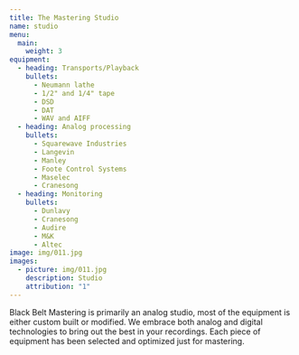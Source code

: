 ```yaml
---
title: The Mastering Studio
name: studio
menu:
  main:
    weight: 3
equipment:
  - heading: Transports/Playback
    bullets:
      - Neumann lathe
      - 1/2" and 1/4" tape
      - DSD
      - DAT
      - WAV and AIFF
  - heading: Analog processing
    bullets:
      - Squarewave Industries
      - Langevin
      - Manley
      - Foote Control Systems
      - Maselec
      - Cranesong
  - heading: Monitoring
    bullets:
      - Dunlavy
      - Cranesong
      - Audire
      - M&K
      - Altec
image: img/011.jpg
images:
  - picture: img/011.jpg
    description: Studio
    attribution: "1"
---
```


Black Belt Mastering is primarily an analog studio, most of the equipment is either custom built or modified. We embrace both analog and digital technologies to bring out the best in your recordings. Each piece of equipment has been selected and optimized just for mastering.